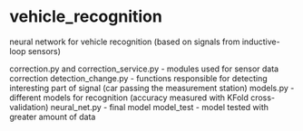 # vehicle_recognition
neural network for vehicle recognition (based on signals from inductive-loop sensors)

correction.py and correction_service.py - modules used for sensor data correction
detection_change.py - functions responsible for detecting interesting part of signal (car passing the measurement station)
models.py - different models for recognition (accuracy measured with KFold cross-validation)
neural_net.py - final model
model_test - model tested with greater amount of data
